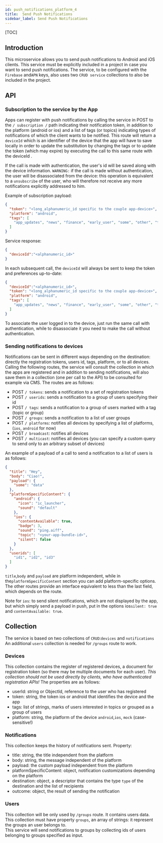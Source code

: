 ```yaml
---
id: push_notifications_platform_4
title:  Send Push Notifications
sidebar_label: Send Push Notifications
---
```

[TOC]

## Introduction

This microservice allows you to send push notifications to Android and iOS clients.
This service must be explicitly included in a project in case you want to send push notifications. The service, to be configured with the `Firebase` and`APN` keys, also uses two `CRUD service` collections to also be included in the project.

## API

### Subscription to the service by the App

Apps can register with push notifications by calling the service in POST to the `/ subscription /` path indicating their notification token, in addition to the platform (android or ios) and a list of tags (or topics) indicating types of notifications of which the client wants to be notified. This route will return a `deviceId` which is an identifier of the device that the app will have to save locally in order to update the substitution by changing the tags or to update the token (which may expire) by executing the call to this same route with the deviceId .

If the call is made with authentication, the user's id will be saved along with the device information. `WARNING:` if the call is made without authentication, the user will be disassociated from the device: this operation is equivalent to a `unsubscribe` of the user, who will therefore not receive any more notifications explicitly addressed to him.

Example of subscription payload:

```json
{
  "token": "<long_alphanumeric_id specific to the couple app-device>",
  "platform": "android",
  "tags": [
    "app_updates", "news", "finance", "early_user", "some", "other", "tag", "app_version_1.1.0"
  ]
}
```

Service response:

```json
{
  "deviceId":"<alphanumeric_id>"
}
```

In each subsequent call, the `deviceId` will always be sent to keep the token and preferences up-to-date:

```json
{
  "deviceId":"<alphanumeric_id>",
  "token": "<long_alphanumeric_id specific to the couple app-device>",
  "platform": "android",
  "tags": [
    "app_updates", "news", "finance", "early_user", "some", "other", "tag", "app_version_1.1.0"
  ]
}
```

To associate the user logged in to the device, just run the same call with authentication, while to disassociate it you need to make the call without authentication.

### Sending notifications to devices

Notifications can be sent in different ways depending on the destination: directly the registration tokens, users id, tags, platform, or to all devices.
Calling the following routes, the service will consult the collection in which the apps are registered and in addition to sending notifications, will also save them in a collection (one per call to the API) to be consulted for example via CMS.
The routes are as follows:

- POST `/ tokens`: sends a notification to a set of registration tokens
- POST `/ userids`: sends a notification to a group of users specifying their id
- POST `/ tags`: sends a notification to a group of users marked with a tag (topic or group)
- POST `/ groups`: sends a notification to a list of user groups
- POST `/ platforms`: notifies all devices by specifying a list of platforms, (`ios`, `android` for now)
- POST `/ broadcast`: notifies all devices
- POST `/ multicast`: notifies all devices (you can specify a custom query to send only to an arbitrary subset of devices)

An example of a payload of a call to send a notification to a list of users is as follows:

```json
{
  "title": "Hey",
  "body": "Ciao!",
  "payload": {
    "some": "data"
  },
  "platformSpecificContent": {
    "android": {
      "icon": "ic_launcher",
      "sound": "default"
    },
    "ios": {
      "contentAvailable": true,
      "badge": 3,
      "sound": "ping.aiff",
      "topic": "<your-app-bundle-id>",
      "silent": false
    }
  },
  "userids": [
    "id1", "id2", "id3"
  ]
}
```

`title`,`body` and `payload` are platform independent, while in the`platformSpecificContent` section you can add platform-specific options. The other routes provide an interface equivalent to less than the last field, which depends on the route.

Note for `ios`: to send silent notifications, which are not displayed by the app, but which simply send a payload in push, put in the options ios`silent: true` and `contentAvailable: true`.

## Collection

The service is based on two collections of `CRUD`:`devices` and `notifications`
An additional `users` collection is needed for `/groups` route to work.

### Devices

This collection contains the register of registered devices, a document for registration token (so there may be multiple documents for each user). _This collection should not be used directly by clients, who have authenticated registration APIs!_
The properties are as follows:

- userId: string or ObjectId, reference to the user who has registered
- token: string, the token ios or android that identifies the device and the app
- tags: list of strings, marks of users interested in topics or grouped as a group of users
- platform: string, the platform of the device `android`,`ios`, `mock` (case-sensitive!)

### Notifications

This collection keeps the history of notifications sent. Property:

- title: string, the title independent from the platform
- body: string, the message independent of the platform
- payload: the custom payload independent from the platform
- platformSpecificContent: object, notification customizations depending on the platform
- destination: object, a descriptor that contains the type `type` of the destination and the list of recipients
- outcome: object, the result of sending the notification

### Users

This collection will be only used by `/groups` route. It contains users data.
This collection must have property `groups`, an array of strings: it represent the groups an user belongs to.  
This service will send notifications to groups by collecting ids of users belonging to groups specified as input.
